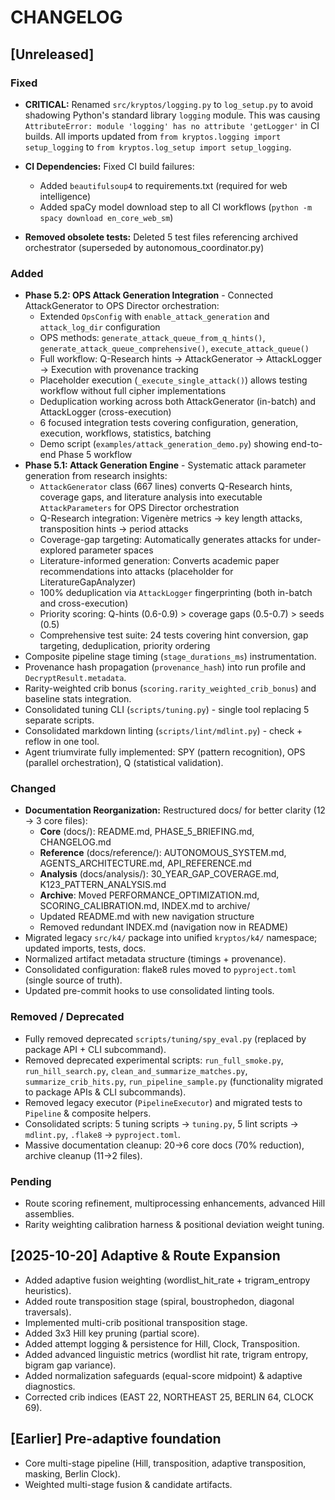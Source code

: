 # CHANGELOG

## [Unreleased]

### Fixed

* **CRITICAL:** Renamed `src/kryptos/logging.py` to `log_setup.py` to avoid shadowing Python's standard library
`logging` module. This was causing `AttributeError: module 'logging' has no attribute 'getLogger'` in CI builds. All
imports updated from `from kryptos.logging import setup_logging` to `from kryptos.log_setup import setup_logging`.

* **CI Dependencies:** Fixed CI build failures:

  - Added `beautifulsoup4` to requirements.txt (required for web intelligence)
  - Added spaCy model download step to all CI workflows (`python -m spacy download en_core_web_sm`)

* **Removed obsolete tests:** Deleted 5 test files referencing archived orchestrator (superseded by
autonomous_coordinator.py)

### Added

* **Phase 5.2: OPS Attack Generation Integration** - Connected AttackGenerator to OPS Director orchestration:
  - Extended `OpsConfig` with `enable_attack_generation` and `attack_log_dir` configuration
  - OPS methods: `generate_attack_queue_from_q_hints()`, `generate_attack_queue_comprehensive()`,
    `execute_attack_queue()`
  - Full workflow: Q-Research hints → AttackGenerator → AttackLogger → Execution with provenance tracking
  - Placeholder execution (`_execute_single_attack()`) allows testing workflow without full cipher implementations
  - Deduplication working across both AttackGenerator (in-batch) and AttackLogger (cross-execution)
  - 6 focused integration tests covering configuration, generation, execution, workflows, statistics, batching
  - Demo script (`examples/attack_generation_demo.py`) showing end-to-end Phase 5 workflow
* **Phase 5.1: Attack Generation Engine** - Systematic attack parameter generation from research insights:
  - `AttackGenerator` class (667 lines) converts Q-Research hints, coverage gaps, and literature analysis into
    executable `AttackParameters` for OPS Director orchestration
  - Q-Research integration: Vigenère metrics → key length attacks, transposition hints → period attacks
  - Coverage-gap targeting: Automatically generates attacks for under-explored parameter spaces
  - Literature-informed generation: Converts academic paper recommendations into attacks (placeholder for
    LiteratureGapAnalyzer)
  - 100% deduplication via `AttackLogger` fingerprinting (both in-batch and cross-execution)
  - Priority scoring: Q-hints (0.6-0.9) > coverage gaps (0.5-0.7) > seeds (0.5)
  - Comprehensive test suite: 24 tests covering hint conversion, gap targeting, deduplication, priority ordering
* Composite pipeline stage timing (`stage_durations_ms`) instrumentation.
* Provenance hash propagation (`provenance_hash`) into run profile and `DecryptResult.metadata`.
* Rarity-weighted crib bonus (`scoring.rarity_weighted_crib_bonus`) and baseline stats integration.
* Consolidated tuning CLI (`scripts/tuning.py`) - single tool replacing 5 separate scripts.
* Consolidated markdown linting (`scripts/lint/mdlint.py`) - check + reflow in one tool.
* Agent triumvirate fully implemented: SPY (pattern recognition), OPS (parallel orchestration), Q (statistical
validation).

### Changed

* **Documentation Reorganization:** Restructured docs/ for better clarity (12 → 3 core files):
  - **Core** (docs/): README.md, PHASE_5_BRIEFING.md, CHANGELOG.md
  - **Reference** (docs/reference/): AUTONOMOUS_SYSTEM.md, AGENTS_ARCHITECTURE.md, API_REFERENCE.md
  - **Analysis** (docs/analysis/): 30_YEAR_GAP_COVERAGE.md, K123_PATTERN_ANALYSIS.md
  - **Archive**: Moved PERFORMANCE_OPTIMIZATION.md, SCORING_CALIBRATION.md, INDEX.md to archive/
  - Updated README.md with new navigation structure
  - Removed redundant INDEX.md (navigation now in README)
* Migrated legacy `src/k4/` package into unified `kryptos/k4/` namespace; updated imports, tests,
docs.
* Normalized artifact metadata structure (timings + provenance).
* Consolidated configuration: flake8 rules moved to `pyproject.toml` (single source of truth).
* Updated pre-commit hooks to use consolidated linting tools.

### Removed / Deprecated

* Fully removed deprecated `scripts/tuning/spy_eval.py` (replaced by package API + CLI subcommand).
* Removed deprecated experimental scripts: `run_full_smoke.py`, `run_hill_search.py`,
`clean_and_summarize_matches.py`, `summarize_crib_hits.py`, `run_pipeline_sample.py` (functionality migrated to package
APIs & CLI subcommands).
* Removed legacy executor (`PipelineExecutor`) and migrated tests to `Pipeline` & composite helpers.
* Consolidated scripts: 5 tuning scripts → `tuning.py`, 5 lint scripts → `mdlint.py`, `.flake8` → `pyproject.toml`.
* Massive documentation cleanup: 20→6 core docs (70% reduction), archive cleanup (11→2 files).

### Pending

* Route scoring refinement, multiprocessing enhancements, advanced Hill assemblies.
* Rarity weighting calibration harness & positional deviation weight tuning.

## [2025-10-20] Adaptive & Route Expansion

* Added adaptive fusion weighting (wordlist_hit_rate + trigram_entropy heuristics).
* Added route transposition stage (spiral, boustrophedon, diagonal traversals).
* Implemented multi-crib positional transposition stage.
* Added 3x3 Hill key pruning (partial score).
* Added attempt logging & persistence for Hill, Clock, Transposition.
* Added advanced linguistic metrics (wordlist hit rate, trigram entropy, bigram gap variance).
* Added normalization safeguards (equal-score midpoint) & adaptive diagnostics.
* Corrected crib indices (EAST 22, NORTHEAST 25, BERLIN 64, CLOCK 69).

## [Earlier] Pre-adaptive foundation

* Core multi-stage pipeline (Hill, transposition, adaptive transposition, masking, Berlin Clock).
* Weighted multi-stage fusion & candidate artifacts.
